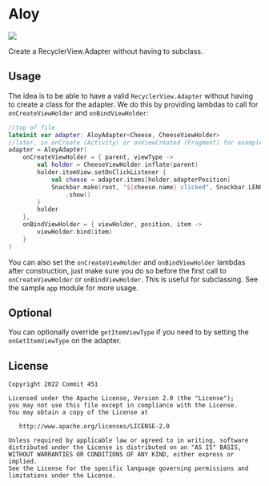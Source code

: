 # Aloy
[![](https://jitpack.io/v/Commit451/Aloy.svg)](https://jitpack.io/#Commit451/Aloy)

Create a RecyclerView.Adapter without having to subclass.

## Usage
The idea is to be able to have a valid `RecyclerView.Adapter` without having to create a class for the adapter. We do this by providing lambdas to call for `onCreateViewHolder` and `onBindViewHolder`:
```kotlin
//top of file
lateinit var adapter: AloyAdapter<Cheese, CheeseViewHolder>
//later, in onCreate (Activity) or onViewCreated (Fragment) for example:
adapter = AloyAdapter(
    onCreateViewHolder = { parent, viewType ->
        val holder = CheeseViewHolder.inflate(parent)
        holder.itemView.setOnClickListener {
            val cheese = adapter.items[holder.adapterPosition]
            Snackbar.make(root, "${cheese.name} clicked", Snackbar.LENGTH_SHORT)
                .show()
        }
        holder
    },
    onBindViewHolder = { viewHolder, position, item ->
        viewHolder.bind(item)
    }
)
```
You can also set the `onCreateViewHolder` and `onBindViewHolder` lambdas after construction, just make sure you do so before the first call to `onCreateViewHolder` or `onBindViewHolder`. This is useful for subclassing.
See the sample `app` module for more usage.

## Optional
You can optionally override `getItemViewType` if you need to by setting the `onGetItemViewType` on the adapter.

License
--------

    Copyright 2022 Commit 451

    Licensed under the Apache License, Version 2.0 (the "License");
    you may not use this file except in compliance with the License.
    You may obtain a copy of the License at

       http://www.apache.org/licenses/LICENSE-2.0

    Unless required by applicable law or agreed to in writing, software
    distributed under the License is distributed on an "AS IS" BASIS,
    WITHOUT WARRANTIES OR CONDITIONS OF ANY KIND, either express or implied.
    See the License for the specific language governing permissions and
    limitations under the License.
